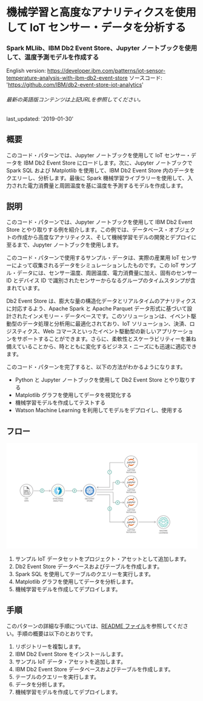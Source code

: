 # 機械学習と高度なアナリティクスを使用して IoT センサー・データを分析する

### Spark MLlib、IBM Db2 Event Store、Jupyter ノートブックを使用して、温度予測モデルを作成する

English version: https://developer.ibm.com/patterns/iot-sensor-temperature-analysis-with-ibm-db2-event-store
  ソースコード: 'https://github.com/IBM/db2-event-store-iot-analytics'

###### 最新の英語版コンテンツは上記URLを参照してください。
last_updated: '2019-01-30'

 
## 概要

このコード・パターンでは、Jupyter ノートブックを使用して IoT センサー・データを IBM Db2 Event Store にロードします。次に、Jupyter ノートブックで Spark SQL および Matplotlib を使用して、IBM Db2 Event Store 内のデータをクエリーし、分析します。最後に Spark 機械学習ライブラリーを使用して、入力された電力消費量と周囲温度を基に温度を予測するモデルを作成します。

## 説明

このコード・パターンでは、Jupyter ノートブックを使用して IBM Db2 Event Store とやり取りする例を紹介します。この例では、データベース・オブジェクトの作成から高度なアナリティクス、そして機械学習モデルの開発とデプロイに至るまで、Jupyter ノートブックを使用します。

このコード・パターンで使用するサンプル・データは、実際の産業用 IoT センサーによって収集されるデータをシミュレーションしたものです。この IoT サンプル・データには、センサー温度、周囲温度、電力消費量に加え、固有のセンサー ID とデバイス ID で識別されたセンサーからなるグループのタイムスタンプが含まれています。

Db2 Event Store は、膨大な量の構造化データとリアルタイムのアナリティクスに対応するよう、Apache Spark と Apache Parquet データ形式に基づいて設計されたインメモリー・データベースです。このソリューションは、イベント駆動型のデータ処理と分析用に最適化されており、IoT ソリューション、決済、ロジスティクス、Web コマースといったイベント駆動型の新しいアプリケーションをサポートすることができます。さらに、柔軟性とスケーラビリティーを兼ね備えていることから、時とともに変化するビジネス・ニーズにも迅速に適応できます。

このコード・パターンを完了すると、以下の方法がわかるようになります。

* Python と Jupyter ノートブックを使用して Db2 Event Store とやり取りする
* Matplotlib グラフを使用してデータを視覚化する
* 機械学習モデルを作成してテストする
* Watson Machine Learning を利用してモデルをデプロイし、使用する

## フロー

![フロー](./images/iot_sensor.png)

1. サンプル IoT データセットをプロジェクト・アセットとして追加します。
1. Db2 Event Store データベースおよびテーブルを作成します。
1. Spark SQL を使用してテーブルのクエリーを実行します。
1. Matplotlib グラフを使用してデータを分析します。
1. 機械学習モデルを作成してデプロイします。

## 手順

このパターンの詳細な手順については、[README ファイル](https://github.com/IBM/db2-event-store-iot-analytics/blob/master/README.md)を参照してください。手順の概要は以下のとおりです。

1. リポジトリーを複製します。
1. IBM Db2 Event Store をインストールします。
1. サンプル IoT データ・アセットを追加します。
1. IBM Db2 Event Store データベースおよびテーブルを作成します。
1. テーブルのクエリーを実行します。
1. データを分析します。
1. 機械学習モデルを作成してデプロイします。

